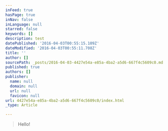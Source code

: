 ```yaml
---
inFeed: true
hasPage: true
inNav: false
inLanguage: null
starred: false
keywords: []
description: test
datePublished: '2016-04-03T00:55:15.109Z'
dateModified: '2016-04-03T00:55:11.708Z'
title: ''
author: []
sourcePath: _posts/2016-04-03-4427e54a-e85a-4ba2-a5d6-667f4c5609c0.md
published: true
authors: []
publisher:
  name: null
  domain: null
  url: null
  favicon: null
url: 4427e54a-e85a-4ba2-a5d6-667f4c5609c0/index.html
_type: Article

---
```

> Hello!